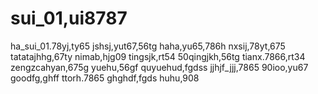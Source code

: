 # sui_01,ui8787
ha_sui_01.78yj,ty65
jshsj,yut67,56tg
haha,yu65,786h
nxsij,78yt,675
tatatajhhg,67ty
nimab,hjg09
tingsjk,rt54
50qingjkh,56tg
tianx.7866,rt34
zengzcahyan,675g
yuehu,56gf
quyuehud,fgdss
jjhjf_jjj,7865
90ioo,yu67
goodfg,ghff
ttorh.7865
ghghdf,fgds
huhu,908
